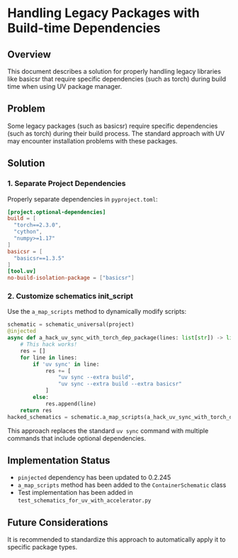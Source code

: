 # Handling Legacy Packages with Build-time Dependencies

## Overview

This document describes a solution for properly handling legacy libraries like basicsr that require specific dependencies (such as torch) during build time when using UV package manager.

## Problem

Some legacy packages (such as basicsr) require specific dependencies (such as torch) during their build process. The standard approach with UV may encounter installation problems with these packages.

## Solution

### 1. Separate Project Dependencies

Properly separate dependencies in `pyproject.toml`:

```toml
[project.optional-dependencies]
build = [
  "torch==2.3.0",
  "cython",
  "numpy>=1.17"
]
basicsr = [
  "basicsr==1.3.5"
]
[tool.uv]
no-build-isolation-package = ["basicsr"]
```

### 2. Customize schematics init_script

Use the `a_map_scripts` method to dynamically modify scripts:

```python
schematic = schematic_universal(project)
@injected
async def a_hack_uv_sync_with_torch_dep_package(lines: list[str]) -> list[str]:
    # This hack works!
    res = []
    for line in lines:
        if 'uv sync' in line:
            res += [
                "uv sync --extra build",
                "uv sync --extra build --extra basicsr"
            ]
        else:
            res.append(line)
    return res
hacked_schematics = schematic.a_map_scripts(a_hack_uv_sync_with_torch_dep_package).await__()
```

This approach replaces the standard `uv sync` command with multiple commands that include optional dependencies.

## Implementation Status

* `pinjected` dependency has been updated to 0.2.245
* `a_map_scripts` method has been added to the `ContainerSchematic` class
* Test implementation has been added in `test_schematics_for_uv_with_accelerator.py`

## Future Considerations

It is recommended to standardize this approach to automatically apply it to specific package types.